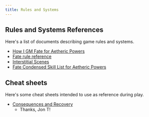 ```yaml
---
title: Rules and Systems
---
```


## Rules and Systems References

Here's a list of documents describing game rules and systems.

* [How I GM Fate for Aetheric Powers](/rules-and-systems/how-i-gm-fate-for-aetheric-powers)
* [Fate rule reference](/rules-and-systems/fate-rules-reference)
* [Interstitial Scenes](rules-and-systems/interstitial-scenes)
* [Fate Condensed Skill List for Aetheric Powers](/rules-and-systems/fate-condensed-skill-list-for-aetheric-powers)

## Cheat sheets

Here's some cheat sheets intended to use as reference during play.

* [Consequences and Recovery](/rules-and-systems/cheat-sheets/consequences-and-recovery)
  * Thanks, Jon T!


